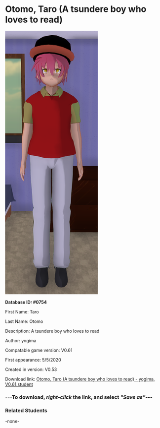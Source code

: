 # Otomo, Taro (A tsundere boy who loves to read)

<img src="../../Files/Images/Otomo, Taro (A tsundere boy who loves to read).png" title="Otomo, Taro (A tsundere boy who loves to read) - yogima, V0.61">

**Database ID: #0754**

First Name: Taro

Last Name: Otomo

Description: A tsundere boy who loves to read

Author: yogima

Compatable game version: V0.61

First appearance: 5/5/2020

Created in version: V0.53

Download link: <a href="https://raw.githubusercontent.com/Arbiter1223/Daigaku-Gurashi-Custom-Students/master/Files/Student%20Files/Otomo%2C%20Taro%20(A%20tsundere%20boy%20who%20loves%20to%20read)%20-%20yogima%2C%20V0.61.student">Otomo, Taro (A tsundere boy who loves to read) - yogima, V0.61.student</a>

### ---**To download, _right-click_ the link, and select _"Save as"_**---

### Related Students

-none-
